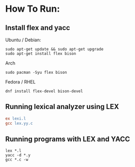 # How To Run:

## Install flex and yacc

Ubuntu / Debian:
```
sudo apt-get update && sudo apt-get upgrade
sudo apt-get install flex bison
```

Arch
```
sudo pacman -Syu flex bison
```

Fedora / RHEL
```
dnf install flex-devel bison-devel
```

## Running lexical analyzer using LEX
```l
ex lexi.l
gcc lex.yy.c
```

## Running programs with LEX and YACC
```
lex *.l
yacc -d *.y
gcc *.c -w
```
